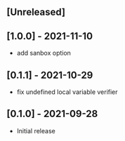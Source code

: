 ## [Unreleased]

## [1.0.0] - 2021-11-10
- add sanbox option

## [0.1.1] - 2021-10-29
- fix undefined local variable verifier

## [0.1.0] - 2021-09-28

- Initial release

